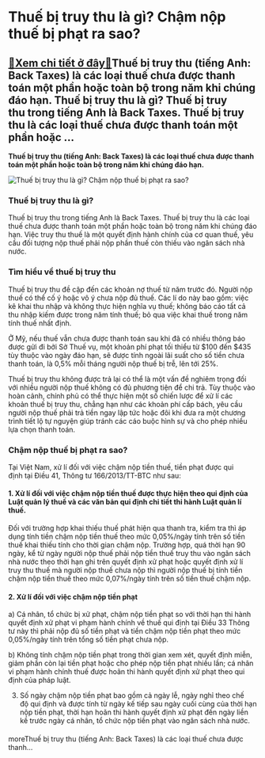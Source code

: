 Thuế bị truy thu là gì? Chậm nộp thuế bị phạt ra sao?
=====================================================

[:gift:Xem chi tiết ở đây:gift:](https://hddtvn.com/thue-bi-truy-thu-la-gi-cham-nop-thue-bi-phat-ra-sao/)Thuế bị truy thu (tiếng Anh: Back Taxes) là các loại thuế chưa được thanh toán một phần hoặc toàn bộ trong năm khi chúng đáo hạn. Thuế bị truy thu là gì? Thuế bị truy thu trong tiếng Anh là Back Taxes. Thuế bị truy thu là các loại thuế chưa được thanh toán một phần hoặc …
--------------------------------------------------------------------------------------------------------------------------------------------------------------------------------------------------------------------------------------------------------------------------------

**Thuế bị truy thu (tiếng Anh: Back Taxes) là các loại thuế chưa được thanh toán một phần hoặc toàn bộ trong năm khi chúng đáo hạn.**


![Thuế bị truy thu là gì? Chậm nộp thuế bị phạt ra sao?](https://hddtvn.com/wp-content/uploads/2021/01/business-performance-analysis_101984-34-1.jpg)


### **Thuế bị truy thu là gì?**


Thuế bị truy thu trong tiếng Anh là Back Taxes. Thuế bị truy thu là các loại thuế chưa được thanh toán một phần hoặc toàn bộ trong năm khi chúng đáo hạn. Việc truy thu thuế là một quyết định hành chính của cơ quan thuế, yêu cầu đối tượng nộp thuế phải nộp phần thuế còn thiếu vào ngân sách nhà nước.


### **Tìm hiểu về thuế bị truy thu**


Thuế bị truy thu đề cập đến các khoản nợ thuế từ năm trước đó. Người nộp thuế có thể cố ý hoặc vô ý chưa nộp đủ thuế. Các lí do này bao gồm: việc kê khai thu nhập và không thực hiện nghĩa vụ thuế; không báo cáo tất cả thu nhập kiếm được trong năm tính thuế; bỏ qua việc khai thuế trong năm tính thuế nhất định.


Ở Mỹ, nếu thuế vẫn chưa được thanh toán sau khi đã có nhiều thông báo được gửi đi bởi Sở Thuế vụ, một khoản phí phạt tối thiểu từ $100 đến $435 tùy thuộc vào ngày đáo hạn, sẽ được tính ngoài lãi suất cho số tiền chưa thanh toán, là 0,5% mỗi tháng người nộp thuế bị trễ, lên tới 25%.


Thuế bị truy thu không được trả lại có thể là một vấn đề nghiêm trọng đối với nhiều người nộp thuế không có đủ phương tiện để chi trả. Tùy thuộc vào hoàn cảnh, chính phủ có thể thực hiện một số chiến lược để xử lí các khoản thuế bị truy thu, chẳng hạn như các khoản phí cấp bách, yêu cầu người nộp thuế phải trả tiền ngay lập tức hoặc đôi khi đưa ra một chương trình tiết lộ tự nguyện giúp tránh các cáo buộc hình sự và cho phép nhiều lựa chọn thanh toán.


### Chậm nộp thuế bị phạt ra sao?


Tại Việt Nam, xử lí đối với việc chậm nộp tiền thuế, tiền phạt được qui định tại Điều 41, Thông tư 166/2013/TT-BTC như sau:


#### 1. Xử lí đối với việc chậm nộp tiền thuế được thực hiện theo qui định của Luật quản lý thuế và các văn bản qui định chi tiết thi hành Luật quản lí thuế.


Đối với trường hợp khai thiếu thuế phát hiện qua thanh tra, kiểm tra thì áp dụng tính tiền chậm nộp tiền thuế theo mức 0,05%/ngày tính trên số tiền thuế khai thiếu tính cho thời gian chậm nộp. Trường hợp, quá thời hạn 90 ngày, kể từ ngày người nộp thuế phải nộp tiền thuế truy thu vào ngân sách nhà nước theo thời hạn ghi trên quyết định xử phạt hoặc quyết định xử lí truy thu thuế mà người nộp thuế chưa nộp thì người nộp thuế bị tính tiền chậm nộp tiền thuế theo mức 0,07%/ngày tính trên số tiền thuế chậm nộp.


#### 2. Xử lí đối với việc chậm nộp tiền phạt


a) Cá nhân, tổ chức bị xử phạt, chậm nộp tiền phạt so với thời hạn thi hành quyết định xử phạt vi phạm hành chính về thuế qui định tại Điều 33 Thông tư này thì phải nộp đủ số tiền phạt và tiền chậm nộp tiền phạt theo mức 0,05%/ngày tính trên tổng số tiền phạt chưa nộp.


b) Không tính chậm nộp tiền phạt trong thời gian xem xét, quyết định miễn, giảm phần còn lại tiền phạt hoặc cho phép nộp tiền phạt nhiều lần; cá nhân vi phạm hành chính thuế được hoãn thi hành quyết định xử phạt theo qui định của pháp luật.


3. Số ngày chậm nộp tiền phạt bao gồm cả ngày lễ, ngày nghỉ theo chế độ qui định và được tính từ ngày kế tiếp sau ngày cuối cùng của thời hạn nộp tiền phạt, thời hạn hoãn thi hành quyết định xử phạt đến ngày liền kề trước ngày cá nhân, tổ chức nộp tiền phạt vào ngân sách nhà nước.


#### 


moreThuế bị truy thu (tiếng Anh: Back Taxes) là các loại thuế chưa được thanh…

